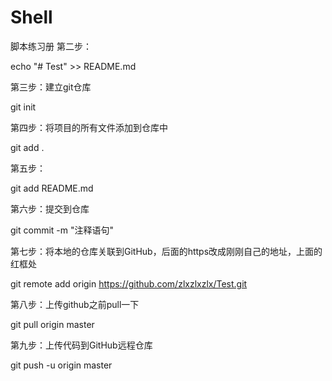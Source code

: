 # Shell
脚本练习册
第二步：

echo "# Test" >> README.md

第三步：建立git仓库

git init

第四步：将项目的所有文件添加到仓库中

git add .

第五步：

git add README.md

第六步：提交到仓库

git commit -m "注释语句"

第七步：将本地的仓库关联到GitHub，后面的https改成刚刚自己的地址，上面的红框处

git remote add origin https://github.com/zlxzlxzlx/Test.git

第八步：上传github之前pull一下

git pull origin master

第九步：上传代码到GitHub远程仓库

git push -u origin master
